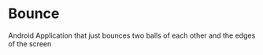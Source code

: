 # Bounce

Android Application that just bounces two balls of each other and the edges of the screen
